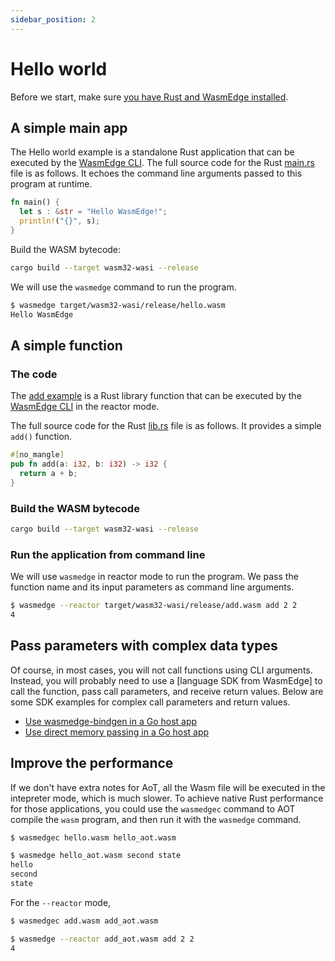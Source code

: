 ```yaml
---
sidebar_position: 2
---
```


# Hello world

Before we start, make sure [you have Rust and WasmEdge installed](setup).

## A simple main app

The Hello world example is a standalone Rust application that can be executed by the [WasmEdge CLI](../build-and-run/cli). The full source code for the Rust [main.rs](https://github.com/second-state/rust-examples/tree/main/hello) file is as follows. It echoes the command line arguments passed to this program at runtime.

```rust
fn main() {
  let s : &str = "Hello WasmEdge!";
  println!("{}", s);
}
```

Build the WASM bytecode:

```bash
cargo build --target wasm32-wasi --release
```

We will use the `wasmedge` command to run the program.


```bash
$ wasmedge target/wasm32-wasi/release/hello.wasm
Hello WasmEdge
```

## A simple function

### The code

The [add example](https://github.com/second-state/wasm-learning/tree/master/cli/add) is a Rust library function that can be executed by the [WasmEdge CLI](../build-and-run/cli) in the reactor mode.

The full source code for the Rust [lib.rs](https://github.com/second-state/wasm-learning/blob/master/cli/add/src/lib.rs) file is as follows. It provides a simple `add()` function.

```rust
#[no_mangle]
pub fn add(a: i32, b: i32) -> i32 {
  return a + b;
}
```

### Build the WASM bytecode

```bash
cargo build --target wasm32-wasi --release
```

### Run the application from command line

We will use `wasmedge` in reactor mode to run the program. We pass the function name and its input parameters as command line arguments.

```bash
$ wasmedge --reactor target/wasm32-wasi/release/add.wasm add 2 2
4
```

## Pass parameters with complex data types

Of course, in most cases, you will not call functions using CLI arguments. Instead, you will probably need to use a [language SDK from WasmEdge] to call the function, pass call parameters, and receive return values. Below are some SDK examples for complex call parameters and return values.

- [Use wasmedge-bindgen in a Go host app](../../embed/go/bindgen)
- [Use direct memory passing in a Go host app](../../embed/go/passing_data)

## Improve the performance

If we don't have extra notes for AoT, all the Wasm file will be executed in the intepreter mode, which is much slower. To achieve native Rust performance for those applications, you could use the `wasmedgec` command to AOT compile the `wasm` program, and then run it with the `wasmedge` command.

```bash
$ wasmedgec hello.wasm hello_aot.wasm

$ wasmedge hello_aot.wasm second state
hello
second
state
```

For the `--reactor` mode,

```bash
$ wasmedgec add.wasm add_aot.wasm

$ wasmedge --reactor add_aot.wasm add 2 2
4
```
